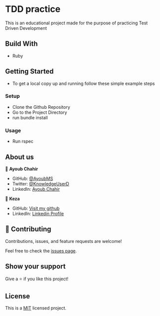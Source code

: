 # TDD practice

This is an educational project made for the purpose of practicing Test Driven Development

## Build With
- Ruby

## Getting Started
- To get a local copy up and running follow these simple example steps

### Setup
- Clone the Github Repository
- Go to the Project Directory
- run bundle install

### Usage
- Run rspec

## About us

👤 **Ayoub Chahir**

- GitHub: [@AyoubMS](https://github.com/AyoubMs)
- Twitter: [@KnowledgeUserD](https://twitter.com/KnowledgeUserD)
- LinkedIn: [Ayoub Chahir](https://www.linkedin.com/in/ayoub-chahir/)


👤 **Keza**

- GitHub:  [Visit my github](https://github.com/keza681)
- LinkedIn:  [Linkedin Profile](https://www.linkedin.com/in/linda-keza)

## 🤝 Contributing

Contributions, issues, and feature requests are welcome!

Feel free to check the [issues page](../../issues/).

## Show your support

Give a ⭐️ if you like this project!

## License

This is a [MIT](./LICENSE) licensed project.

